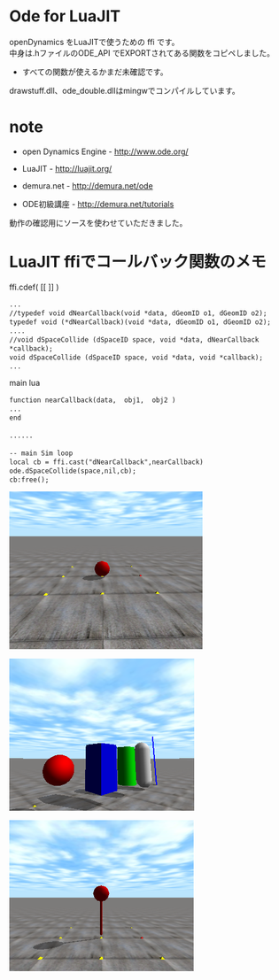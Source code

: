 # Ode for LuaJIT

openDynamics をLuaJITで使うための ffi です。<br>
中身は.hファイルのODE_API でEXPORTされてある関数をコピペしました。

- すべての関数が使えるかまだ未確認です。

drawstuff.dll、ode_double.dllはmingwでコンパイルしています。


# note

* open Dynamics Engine - http://www.ode.org/
* LuaJIT - http://luajit.org/


* demura.net - http://demura.net/ode
* ODE初級講座 - http://demura.net/tutorials

動作の確認用にソースを使わせていただきました。<br>

# LuaJIT ffiでコールバック関数のメモ

ffi.cdef( [[ ]] )
```
...
//typedef void dNearCallback(void *data, dGeomID o1, dGeomID o2);
typedef void (*dNearCallback)(void *data, dGeomID o1, dGeomID o2);
....
//void dSpaceCollide (dSpaceID space, void *data, dNearCallback *callback);
void dSpaceCollide (dSpaceID space, void *data, void *callback);
...
```

main lua
```
function nearCallback(data,  obj1,  obj2 )
...
end

......

-- main Sim loop
local cb = ffi.cast("dNearCallback",nearCallback)
ode.dSpaceCollide(space,nil,cb);
cb:free();
```

![contact.png](image\test_contact.PNG "contact.png")

![congeomtact.png](image\test_geom.PNG "test_geom.png")

![joint.png](image\test_joint.PNG "test_joint.png")
